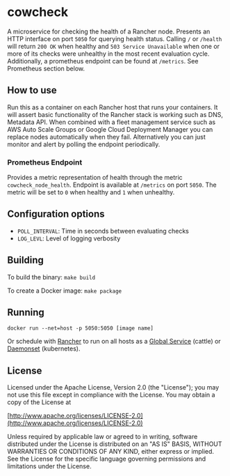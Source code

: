 cowcheck
========

A microservice for checking the health of a Rancher node. 
Presents an HTTP interface on port `5050` for querying health status.
Calling `/` or `/health` will return `200 OK` when healthy and `503 Service Unavailable` when one
or more of its checks were unhealthy in the most recent evaluation cycle. Additionally, a prometheus 
endpoint can be found at `/metrics`. See Prometheus section below.

## How to use
Run this as a container on each Rancher host that runs your containers. It will assert 
basic functionality of the Rancher stack is working such as DNS, Metadata API. When combined
with a fleet management service such as AWS Auto Scale Groups or Google Cloud Deployment Manager 
you can replace nodes automatically when they fail. Alternatively you can just monitor and alert 
by polling the endpoint periodically.  
                                                              
### Prometheus Endpoint
Provides a metric representation of health through the metric `cowcheck_node_health`. 
Endpoint is available at `/metrics` on port `5050`. The metric will be set to `0` 
when healthy and `1` when unhealthy.

## Configuration options

* `POLL_INTERVAL`: Time in seconds between evaluating checks
* `LOG_LEVL`: Level of logging verbosity

## Building

To build the binary:
`make build`

To create a Docker image: 
`make package`


## Running

`docker run --net=host -p 5050:5050 [image name]`

Or schedule with [Rancher](http://rancher.com) to run on all hosts as a 
[Global Service](https://docs.rancher.com/rancher/v1.6/en/cattle/scheduling/#global-service) (cattle) 
or [Daemonset](https://kubernetes.io/docs/concepts/workloads/controllers/daemonset/) (kubernetes). 

## License

Licensed under the Apache License, Version 2.0 (the "License");
you may not use this file except in compliance with the License.
You may obtain a copy of the License at

[http://www.apache.org/licenses/LICENSE-2.0](http://www.apache.org/licenses/LICENSE-2.0)

Unless required by applicable law or agreed to in writing, software
distributed under the License is distributed on an "AS IS" BASIS,
WITHOUT WARRANTIES OR CONDITIONS OF ANY KIND, either express or implied.
See the License for the specific language governing permissions and
limitations under the License.
